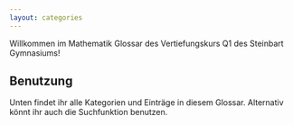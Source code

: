 ```yaml
---
layout: categories
---
```


Willkommen im Mathematik Glossar des Vertiefungskurs Q1 des Steinbart Gymnasiums!

## Benutzung

Unten findet ihr alle Kategorien und Einträge in diesem Glossar. Alternativ könnt ihr auch die Suchfunktion benutzen.
